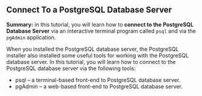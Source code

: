 ## Connect To a PostgreSQL Database Server

__Summary:__ in this tutorial, you will learn how to __connect to the PostgreSQL Database Server__ via an interactive terminal program called ```psql``` and via the ```pgAdmin``` application.

When you installed the PostgreSQL database server, the PostgreSQL installer also installed some useful tools for working with the PostgreSQL database server. In this tutorial, you will learn how to connect to the PostgreSQL database server via the following tools:

- psql – a terminal-based front-end to PostgreSQL database server.
- pgAdmin – a web-based front-end to PostgreSQL database server.
